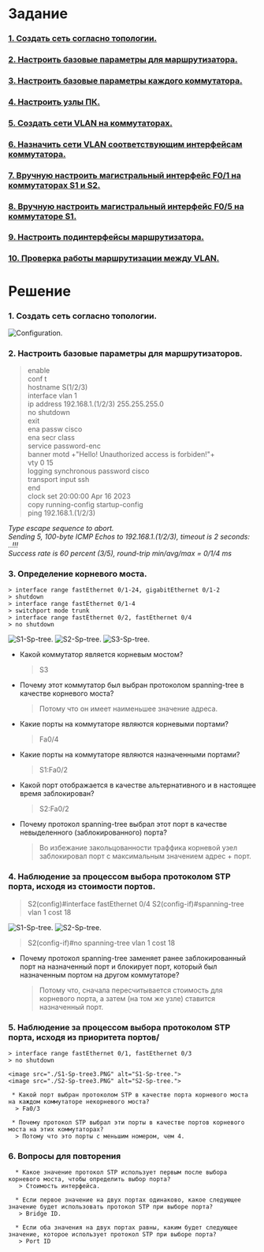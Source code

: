 # Задание
### [1. Создать сеть согласно топологии.](#1)
### [2. Настроить базовые параметры для маршрутизатора.](#2)
### [3. Настроить базовые параметры каждого коммутатора.](#3)
### [4. Настроить узлы ПК.](#4)
### [5. Создать сети VLAN на коммутаторах.](#5)
### [6. Назначить сети VLAN соответствующим интерфейсам коммутатора.](#6)
### [7. Вручную настроить магистральный интерфейс F0/1 на коммутаторах S1 и S2.](#7)
### [8. Вручную настроить магистральный интерфейс F0/5 на коммутаторе S1.](#8)
### [9. Настроить подинтерфейсы маршрутизатора.](#9)
### [10. Проверка работы маршрутизации между VLAN.](#10)
# Решение   
### <a name="1"> 1. Создать сеть согласно топологии.</a>  

<image src="./scheme.PNG" alt="Configuration.">  
  
### <a name="2"> 2. Настроить базовые параметры для маршрутизаторов.</a>  
  
  > enable  
  > conf t  
  > hostname S(1/2/3)  
  > interface vlan 1  
  > ip address 192.168.1.(1/2/3) 255.255.255.0  
  > no shutdown  
  > exit  
  > ena passw cisco  
  > ena secr class  
  > service password-enc  
  > banner motd +"Hello! Unauthorized access is forbiden!"+  
  > vty 0 15  
  > logging synchronous
  > password cisco  
  > transport input ssh  
  > end  
  > clock set 20:00:00 Apr 16 2023    
  > copy running-config startup-config  
  > ping 192.168.1.(1/2/3)  
  
  *Type escape sequence to abort.*  
  *Sending 5, 100-byte ICMP Echos to 192.168.1.(1/2/3), timeout is 2 seconds:*  
  *..!!!*  
  *Success rate is 60 percent (3/5), round-trip min/avg/max = 0/1/4 ms*   
  
### <a name="3"> 3. Определение корневого моста.</a>  
  
    > interface range fastEthernet 0/1-24, gigabitEthernet 0/1-2  
    > shutdown  
    > interface range fastEthernet 0/1-4  
    > switchport mode trunk  
    > interface range fastEthernet 0/2, fastEthernet 0/4
    > no shutdown  
 
  <image src="./S1-Sp-tree1.PNG" alt="S1-Sp-tree.">   
  <image src="./S2-Sp-tree1.PNG" alt="S2-Sp-tree.">   
  <image src="./S3-Sp-tree1.PNG" alt="S3-Sp-tree.">   
    
  * Какой коммутатор является корневым мостом?  
    > S3  
    
  * Почему этот коммутатор был выбран протоколом spanning-tree в качестве корневого моста?
    > Потому что он имеет наименьшее значение адреса.  
   
  * Какие порты на коммутаторе являются корневыми портами?
    > Fa0/4  
    
  * Какие порты на коммутаторе являются назначенными портами?  
    > S1:Fa0/2  
    
  * Какой порт отображается в качестве альтернативного и в настоящее время заблокирован?  
    > S2:Fa0/2  
    
  * Почему протокол spanning-tree выбрал этот порт в качестве невыделенного (заблокированного) порта?
    > Во избежание закольцованности траффика корневой узел заблокировал порт с максимальным значением адрес + порт.    

### <a name="4"> 4.	Наблюдение за процессом выбора протоколом STP порта, исходя из стоимости портов.</a>     
  > S2(config)#interface fastEthernet 0/4
  > S2(config-if)#spanning-tree vlan 1 cost 18
  
  <image src="./S1-Sp-tree2.PNG" alt="S1-Sp-tree.">   
  <image src="./S2-Sp-tree2.PNG" alt="S2-Sp-tree."> 
   
   > S2(config-if)#no spanning-tree vlan 1 cost 18  
  * Почему протокол spanning-tree заменяет ранее заблокированный порт на назначенный порт и блокирует порт, который был назначенным портом на другом коммутаторе?  
    > Потому что, сначала пересчитывается стоимость для корневого порта, а затем (на том же узле) ставится назначенный порт.  
    
### <a name="5"> 5. Наблюдение за процессом выбора протоколом STP порта, исходя из приоритета портов/</a>   
    
    > interface range fastEthernet 0/1, fastEthernet 0/3  
    > no shutdown  
    
    <image src="./S1-Sp-tree3.PNG" alt="S1-Sp-tree.">   
    <image src="./S2-Sp-tree3.PNG" alt="S2-Sp-tree.">  
      
     * Какой порт выбран протоколом STP в качестве порта корневого моста на каждом коммутаторе некорневого моста?  
      > Fa0/3
      
     * Почему протокол STP выбрал эти порты в качестве портов корневого моста на этих коммутаторах?  
      > Потому что это порты с меньшим номером, чем 4.  
      
### <a name="6"> 6. 	Вопросы для повторения</a>    
      * Какое значение протокол STP использует первым после выбора корневого моста, чтобы определить выбор порта?  
       > Стоимость интерфейса.  
      
      * Если первое значение на двух портах одинаково, какое следующее значение будет использовать протокол STP при выборе порта?  
       > Bridge ID.
      
      * Если оба значения на двух портах равны, каким будет следующее значение, которое использует протокол STP при выборе порта?  
       > Port ID
     
